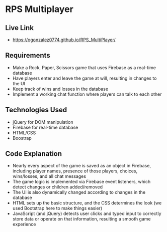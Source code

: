 # RPS Multiplayer

## Live Link
 - https://ogonzalez0774.github.io/RPS_MultiPlayer/

## Requirements

- Make a Rock, Paper, Scissors game that uses Firebase as a real-time database
- Have players enter and leave the game at will, resulting in changes to the UI
- Keep track of wins and losses in the database
- Implement a working chat function where players can talk to each other

## Technologies Used
- jQuery for DOM manipulation
- Firebase for real-time database
- HTML/CSS
- Boostrap

## Code Explanation
- Nearly every aspect of the game is saved as an object in Firebase, including player names, presence of those players, choices, wins/losses, and all chat messages
- The game logic is implemented via Firebase event listeners, which detect changes or children added/removed
- The UI is also dynamically changed according to changes in the database
- HTML sets up the basic structure, and the CSS determines the look (we used Bootstrap here to make things easier)
- JavaScript (and jQuery) detects user clicks and typed input to correctly store data or operate on that information, resulting a smooth game experience
